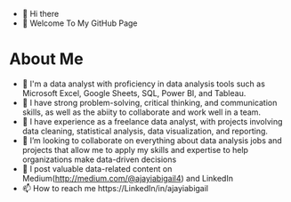 - 👋 Hi there
- 👋 Welcome To My GitHub Page
# About Me
- 👀 I'm a data analyst with proficiency in data analysis tools such as Microsoft Excel, Google Sheets, SQL, Power BI, and Tableau.
- 🌱 I have strong problem-solving, critical thinking, and communication skills, as well as the abiity to collaborate and work well in a team.
- 💌 I have experience as a freelance data analyst, with projects involving data cleaning, statistical analysis, data visualization, and reporting.
- 💞️ I’m looking to collaborate on everything about data analysis jobs and projects that allow me to apply my skills and expertise to help organizations make data-driven decisions
- 🤗 I post valuable data-related content on Medium(http://medium.com/@ajayiabigail4) and LinkedIn 
- 📫 How to reach me https://LinkedIn/in/ajayiabigail


